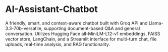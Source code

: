 # AI-Assistant-Chatbot
A friendly, smart, and context-aware chatbot built with Groq API and Llama-3.3-70b-versatile, supporting document-based Q&amp;A and general conversation. Utilizes Hugging Face all-MiniLM-L12-v1 embeddings, FAISS vector store, LangChain, and a Streamlit interface for multi-turn chat, file uploads, real-time analysis, and RAG functionality.

